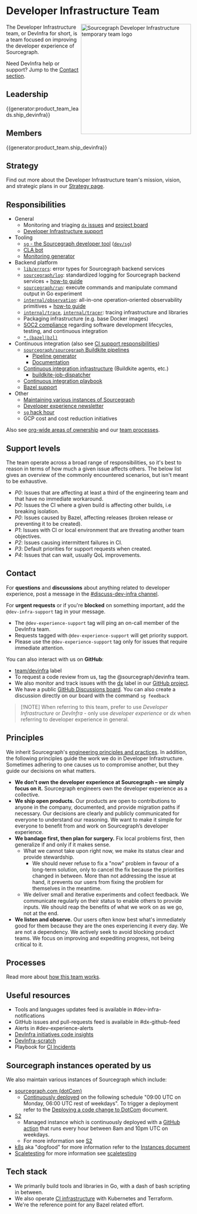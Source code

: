 # Developer Infrastructure Team

<img align="right" src="https://user-images.githubusercontent.com/23356519/166327839-472252c9-e3aa-460e-8c11-5655b0451ae2.png" height="300" alt="Sourcegraph Developer Infrastructure temporary team logo"></img>

The Developer Infrastructure team, or DevInfra for short, is a team focused on improving the developer experience of Sourcegraph.

Need DevInfra help or support? Jump to the [Contact section](#contact).

## Leadership

{{generator:product_team_leads.ship_devinfra}}

## Members

{{generator:product_team.ship_devinfra}}

## Strategy

Find out more about the Developer Infrastructure team's mission, vision, and strategic plans in our [Strategy page](../../../../strategy-goals/strategy/devinfra/index.md).

## Responsibilities

- General
  - Monitoring and triaging [`dx` issues](https://github.com/sourcegraph/sourcegraph/issues?q=is%3Aissue+is%3Aopen+sort%3Aupdated-desc+label%3Adx) and [project board](processes.md#updating-the-dev-experience-project-board)
  - [Developer Infrastructure support](processes.md#support)
- Tooling
  - [`sg` - the Sourcegraph developer tool](https://docs.sourcegraph.com/dev/background-information/sg) ([`dev/sg`](https://sourcegraph.com/github.com/sourcegraph/sourcegraph/-/tree/dev/sg))
  - [CLA bot](https://github.com/sourcegraph/clabot-config)
  - [Monitoring generator](https://sourcegraph.com/github.com/sourcegraph/sourcegraph/-/tree/monitoring)
- Backend platform
  - [`lib/errors`](https://sourcegraph.com/github.com/sourcegraph/sourcegraph/-/tree/lib/errors): error types for Sourcegraph backend services
  - [`sourcegraph/log`](https://sourcegraph.com/github.com/sourcegraph/log/-/tree): standardized logging for Sourcegraph backend services + [how-to guide](https://docs.sourcegraph.com/dev/how-to/add_logging)
  - [`sourcegraph/run`](https://sourcegraph.com/github.com/sourcegraph/run/-/tree): execute commands and manipulate command output in Go experiment
  - [`internal/observation`](https://sourcegraph.com/github.com/sourcegraph/sourcegraph/-/tree/internal/observation): all-in-one operation-oriented observability primitives + [how-to guide](https://docs.sourcegraph.com/dev/how-to/add_observability)
  - [`internal/trace`](https://sourcegraph.com/github.com/sourcegraph/sourcegraph/-/tree/internal/trace), [`internal/tracer`](https://sourcegraph.com/github.com/sourcegraph/sourcegraph/-/tree/internal/tracer): tracing infrastructure and libraries
  - Packaging infrastructure (e.g. base Docker images)
  - [SOC2 compliance](https://sourcegraph.com/notebooks/Tm90ZWJvb2s6NjA=) regarding software development lifecycles, testing, and continuous integration
  - [`*.(bazel|bzl)`](https://sourcegraph.com/search?q=context%3Aglobal+lang%3AStarlark+repo%3Agithub.com%2Fsourcegraph%2Fsourcegraph&patternType=regexp&sm=0&groupBy=repo)
- Continuous integration (also see [CI support responsibilities](processes.md#ci-support-responsibilities))
  - [`sourcegraph/sourcegraph` Buildkite pipelines](https://docs.sourcegraph.com/dev/background-information/continuous_integration#buildkite-pipelines)
    - [Pipeline generator](https://sourcegraph.com/github.com/sourcegraph/sourcegraph/-/tree/enterprise/dev/ci)
    - [Documentation](https://docs.sourcegraph.com/dev/background-information/ci)
  - [Continuous integration infrastructure](../../dev/tools/infrastructure/ci/index.md) (Buildkite agents, etc.)
    - [buildkite-job-dispatcher](../../dev/tools/infrastructure/ci/index.md#buildkite-job-dispatcher)
  - [Continuous integration playbook](../../dev/process/incidents/playbooks/ci.md)
  - [Bazel support](https://docs.sourcegraph.com/dev/background-information/bazel)
- Other
  - [Maintaining various instances of Sourcegraph](#sourcegraph-instances-operated-by-us)
  - [Developer experience newsletter](./newsletter.md)
  - [`sg` hack hour](processes.md#sg-hack-hour)
  - GCP cost and cost reduction initiatives

Also see [org-wide areas of ownership](../../dev/process/engineering_ownership.md#developer-experience) and our [team processes](processes.md).

## Support levels

The team operate across a broad range of responsibilities, so it's best to reason in terms of how much a given issue affects others.
The below list gives an overview of the commonly encountered scenarios, but isn't meant to be exhaustive.

- _P0_: Issues that are affecting at least a third of the engineering team and that have no immediate workaround.
- _P0_: Issues the CI where a given build is affecting other builds, i.e breaking isolation.
- _P0_: Issues caused by Bazel, affecting releases (broken release or preventing it to be created).
- _P1_: Issues with CI or local environment that are threating another team objectives.
- _P2_: Issues causing intermittent failures in CI.
- _P3_: Default priorities for support requests when created.
- _P4_: Issues that can wait, usually QoL improvements.

## Contact

For **questions** and **discussions** about anything related to developer experience, post a message in the [#discuss-dev-infra channel](https://sourcegraph.slack.com/archives/C01N83PS4TU).

For **urgent requests** or if you're **blocked** on something important, add the `@dev-infra-support` tag in your message.

- The `@dev-experience-support` tag will ping an on-call member of the DevInfra team.
- Requests tagged with `@dev-experience-support` will get priority support.
- Please use the `@dev-experience-support` tag only for issues that require immediate attention.

You can also interact with us on **GitHub**:

- [team/devinfra](https://github.com/sourcegraph/sourcegraph/labels/team%2Fdevinfra) label
- To request a code review from us, tag the @sourcegraph/devinfra team.
- We also monitor and track issues with the [dx](https://github.com/sourcegraph/sourcegraph/labels/dx) label in our [GitHub project](processes.md#devinfra-project).
- We have a public [GitHub Discussions board](https://github.com/sourcegraph/sourcegraph/discussions/categories/developer-experience). You can also create a discussion directly on our board with the command `sg feedback`

> [!NOTE] When referring to this team, prefer to use _Developer Infrastructure_ or _DevInfra_ - only use _developer experience_ or _dx_ when referring to developer experience in general.

## Principles

We inherit Sourcegraph's [engineering principles and practices](../../dev/process/principles-and-practices.md). In addition, the following principles guide the work we do in Developer Infrastructure. Sometimes adhering to one causes us to compromise another, but they guide our decisions on what matters.

- **We don't own the developer experience at Sourcegraph – we simply focus on it.** Sourcegraph engineers own the developer experience as a collective.
- **We ship open products.** Our products are open to contributions to anyone in the company, documented, and provide migration paths if necessary. Our decisions are clearly and publicly communicated for everyone to understand our reasoning. We want to make it simple for everyone to benefit from and work on Sourcegraph’s developer experience.
- **We bandage first, then plan for surgery.** Fix local problems first, then generalize if and only if it makes sense.
  - What we cannot take upon right now, we make its status clear and provide stewardship.
    - We should never refuse to fix a "now" problem in favour of a long-term solution, only to cancel the fix because the priorities changed in between. More than not addressing the issue at hand, it prevents our users from fixing the problem for themselves in the meantime.
  - We deliver small and iterative experiments and collect feedback. We communicate regularly on their status to enable others to provide inputs. We should reap the benefits of what we work on as we go, not at the end.
- **We listen and observe.** Our users often know best what's immediately good for them because they are the ones experiencing it every day.
  We are not a dependency. We actively seek to avoid blocking product teams. We focus on improving and expediting progress, not being critical to it.

## Processes

Read more about [how this team works](./processes.md).

## Useful resources

- Tools and languages updates feed is available in #dev-infra-notifications
- GitHub issues and pull-requests feed is available in #dx-github-feed
- Alerts in #dev-experience-alerts
- [DevInfra initiatives code insights](https://k8s.sgdev.org/insights/dashboards/ZGFzaGJvYXJkOnsiSWRUeXBlIjoiY3VzdG9tIiwiQXJnIjo3MjcyNTV9)
- [DevInfra-scratch](processes.md#DevInfra-scratch)
- Playbook for [CI Incidents](../../dev/process/incidents/playbooks/ci.md)

## Sourcegraph instances operated by us

We also maintain various instances of Sourcegraph which include:

- [sourcegraph.com (dotCom)](https://sourcegraph.com)
  - [Continuously deployed](../../dev/process/deployments/index.md#continuous-deployment-process) on the following schedule "09:00 UTC on Monday, 06:00 UTC rest of weekdays". To trigger a deployment refer to the [Deploying a code change to DotCom](../devops/deploy-code-change.md) document.
- [S2](https://golinks.io/s2)
  - Managed instance which is continuously deployed with a [GitHub action](https://golinks.io/s2-deploy) that runs every hour between 8am and 10pm UTC on weekdays.
  - For more information see [S2](../../dev/process/deployments/instances.md#sourcegraphsourcegraphcom-s2)
- [k8s](https://k8s.sgdev.com) aka "dogfood" for more information refer to the [Instances document](../../dev/process/deployments/instances.md)
- [Scaletesting](https://scaletesting.sgdev.org) for more information see [scaletesting](../../dev/tools/scaletesting.md)

## Tech stack

- We primarily build tools and libraries in Go, with a dash of bash scripting in between.
- We also operate [CI infrastructure](../../dev/tools/infrastructure/ci/index.md) with Kubernetes and Terraform.
- We're the reference point for any Bazel related effort.
